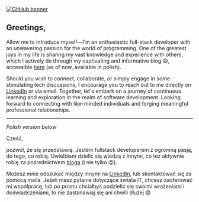 [![GitHub banner](https://github.com/Centmsn/Centmsn/assets/65851661/d779aef9-4c0d-4813-b809-9997a0b83976)](https://www.4spacje.pl)

## Greetings,

Allow me to introduce myself—I'm an enthusiastic full-stack developer with an unwavering passion for the world of programming. One of the greatest joys in my life is sharing my vast knowledge and experience with others, which I actively do through my captivating and informative blog 😄, accessible [here](https://www.4spacje.pl) (as of now, available in polish).

Should you wish to connect, collaborate, or simply engage in some stimulating tech discussions, I encourage you to reach out to me directly on [LinkedIn](https://www.linkedin.com/in/wojciech-rygorowicz-a654a31ba/) or via email. Together, let's embark on a journey of continuous learning and exploration in the realm of software development. Looking forward to connecting with like-minded individuals and forging meaningful professional relationships.

---
_Polish version below_

Cześć,

pozwól, że się przedstawię. Jestem fullstack developerem z ogromną pasją, do tego, co robię. Uwielbiam dzielić się wiedzą z innymi, co też aktywnie robię za pośrednictwem [bloga](https://www.4spacje.pl) (i nie tylko 😉).

Możesz mnie odszukać między innymi na [LinkedIn](https://www.linkedin.com/in/wojciech-rygorowicz-a654a31ba/), lub skontaktować się za pomocą maila. Jeżeli masz pytanie dotyczące świata IT, chcesz zaoferować mi współpracę, lub po prostu chciałbyś podzielić się swoimi wrażeniami i doświadczeniami, to nie zastanawiaj się ani chwili dłużej 😄
